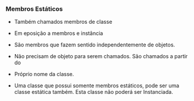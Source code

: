 ### Membros Estáticos
* Também chamados membros de classe
* Em eposição a membros e instância

* São membros que fazem sentido independentemente de objetos.
* Não precisam de objeto para serem chamados. São chamados a partir do
* Próprio nome da classe.

* Uma classe que possui somente membros estáticos, pode ser uma classe estática também. Esta classe não poderá ser Instanciada.
